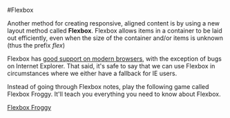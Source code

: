 #Flexbox

Another method for creating responsive, aligned content is by using a new layout method called **Flexbox**. Flexbox allows items in a container to be laid out efficiently, even when the size of the container and/or items is unknown (thus the prefix *flex*)

Flexbox has [good support on modern browsers](http://caniuse.com/#search=flexbox), with the exception of bugs on Internet Explorer. That said, it's safe to say that we can use Flexbox in circumstances where we either have a fallback for IE users. 

Instead of going through Flexbox notes, play the following game called Flexbox Froggy. It'll teach you everything you need to know about Flexbox.

[Flexbox Froggy](http://flexboxfroggy.com/) 
